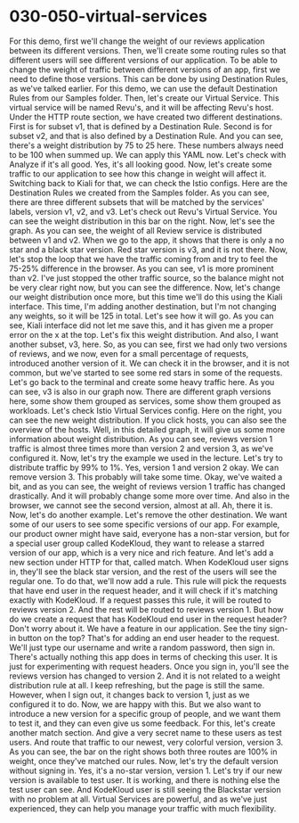 # 030-050-virtual-services

 For this demo, first we'll change the weight of our reviews application between its different versions. Then, we'll create some routing rules so that different users will see different versions of our application. To be able to change the weight of traffic between different versions of an app, first we need to define those versions. This can be done by using Destination Rules, as we've talked earlier. For this demo, we can use the default Destination Rules from our Samples folder. Then, let's create our Virtual Service. This virtual service will be named Revu's, and it will be affecting Revu's host. Under the HTTP route section, we have created two different destinations. First is for subset v1, that is defined by a Destination Rule. Second is for subset v2, and that is also defined by a Destination Rule. And you can see, there's a weight distribution by 75 to 25 here. These numbers always need to be 100 when summed up. We can apply this YAML now. Let's check with Analyze if it's all good. Yes, it's all looking good. Now, let's create some traffic to our application to see how this change in weight will affect it. Switching back to Kiali for that, we can check the Istio configs. Here are the Destination Rules we created from the Samples folder. As you can see, there are three different subsets that will be matched by the services' labels, version v1, v2, and v3. Let's check out Revu's Virtual Service. You can see the weight distribution in this bar on the right. Now, let's see the graph. As you can see, the weight of all Review service is distributed between v1 and v2. When we go to the app, it shows that there is only a no star and a black star version. Red star version is v3, and it is not there. Now, let's stop the loop that we have the traffic coming from and try to feel the 75-25% difference in the browser. As you can see, v1 is more prominent than v2. I've just stopped the other traffic source, so the balance might not be very clear right now, but you can see the difference. Now, let's change our weight distribution once more, but this time we'll do this using the Kiali interface. This time, I'm adding another destination, but I'm not changing any weights, so it will be 125 in total. Let's see how it will go. As you can see, Kiali interface did not let me save this, and it has given me a proper error on the x at the top. Let's fix this weight distribution. And also, I want another subset, v3, here. So, as you can see, first we had only two versions of reviews, and we now, even for a small percentage of requests, introduced another version of it. We can check it in the browser, and it is not common, but we've started to see some red stars in some of the requests. Let's go back to the terminal and create some heavy traffic here. As you can see, v3 is also in our graph now. There are different graph versions here, some show them grouped as services, some show them grouped as workloads. Let's check Istio Virtual Services config. Here on the right, you can see the new weight distribution. If you click hosts, you can also see the overview of the hosts. Well, in this detailed graph, it will give us some more information about weight distribution. As you can see, reviews version 1 traffic is almost three times more than version 2 and version 3, as we've configured it. Now, let's try the example we used in the lecture. Let's try to distribute traffic by 99% to 1%. Yes, version 1 and version 2 okay. We can remove version 3. This probably will take some time. Okay, we've waited a bit, and as you can see, the weight of reviews version 1 traffic has changed drastically. And it will probably change some more over time. And also in the browser, we cannot see the second version, almost at all. Ah, there it is. Now, let's do another example. Let's remove the other destination. We want some of our users to see some specific versions of our app. For example, our product owner might have said, everyone has a non-star version, but for a special user group called KodeKloud, they want to release a starred version of our app, which is a very nice and rich feature. And let's add a new section under HTTP for that, called match. When KodeKloud user signs in, they'll see the black star version, and the rest of the users will see the regular one. To do that, we'll now add a rule. This rule will pick the requests that have end user in the request header, and it will check if it's matching exactly with KodeKloud. If a request passes this rule, it will be routed to reviews version 2. And the rest will be routed to reviews version 1. But how do we create a request that has KodeKloud end user in the request header? Don't worry about it. We have a feature in our application. See the tiny sign-in button on the top? That's for adding an end user header to the request. We'll just type our username and write a random password, then sign in. There's actually nothing this app does in terms of checking this user. It is just for experimenting with request headers. Once you sign in, you'll see the reviews version has changed to version 2. And it is not related to a weight distribution rule at all. I keep refreshing, but the page is still the same. However, when I sign out, it changes back to version 1, just as we configured it to do. Now, we are happy with this. But we also want to introduce a new version for a specific group of people, and we want them to test it, and they can even give us some feedback. For this, let's create another match section. And give a very secret name to these users as test users. And route that traffic to our newest, very colorful version, version 3. As you can see, the bar on the right shows both three routes are 100% in weight, once they've matched our rules. Now, let's try the default version without signing in. Yes, it's a no-star version, version 1. Let's try if our new version is available to test user. It is working, and there is nothing else the test user can see. And KodeKloud user is still seeing the Blackstar version with no problem at all. Virtual Services are powerful, and as we've just experienced, they can help you manage your traffic with much flexibility.